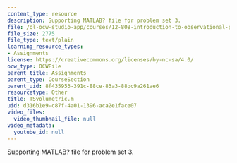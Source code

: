 ```yaml
---
content_type: resource
description: Supporting MATLAB? file for problem set 3.
file: /ol-ocw-studio-app/courses/12-808-introduction-to-observational-physical-oceanography-fall-2004/d316b1e9c87f4a011396aca2e1face07_TSvolumetric.m
file_size: 2775
file_type: text/plain
learning_resource_types:
- Assignments
license: https://creativecommons.org/licenses/by-nc-sa/4.0/
ocw_type: OCWFile
parent_title: Assignments
parent_type: CourseSection
parent_uid: 8f435953-391c-88ce-83a3-88bc9a261ae6
resourcetype: Other
title: TSvolumetric.m
uid: d316b1e9-c87f-4a01-1396-aca2e1face07
video_files:
  video_thumbnail_file: null
video_metadata:
  youtube_id: null
---
```

Supporting MATLAB? file for problem set 3.